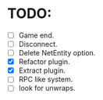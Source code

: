 # TODO:
- [ ] Game end.
- [ ] Disconnect.
- [ ] Delete NetEntity option.
- [x] Refactor plugin.
- [x] Extract plugin.
- [ ] RPC like system.
- [ ] look for unwraps.
